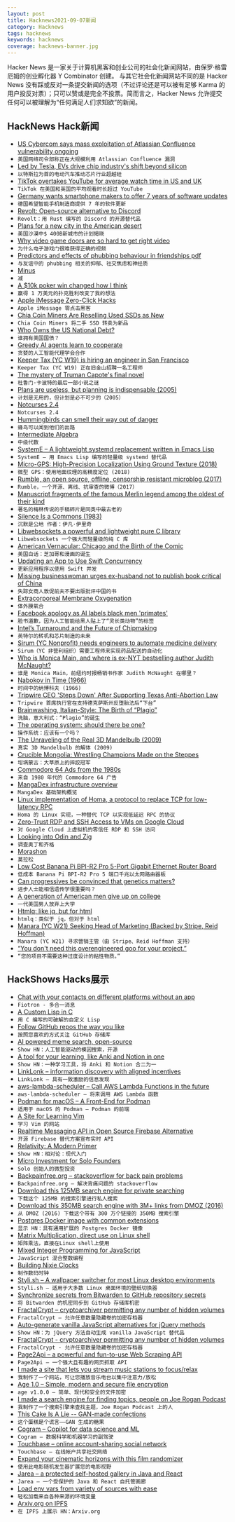 ```yaml
---
layout: post
title: Hacknews2021-09-07新闻
category: Hacknews
tags: hacknews
keywords: hacknews
coverage: hacknews-banner.jpg
---
```


Hacker News 是一家关于计算机黑客和创业公司的社会化新闻网站，由保罗·格雷厄姆的创业孵化器 Y Combinator 创建。
与其它社会化新闻网站不同的是 Hacker News 没有踩或反对一条提交新闻的选项（不过评论还是可以被有足够 Karma 的用户投反对票）；只可以赞或是完全不投票。简而言之，Hacker News 允许提交任何可以被理解为“任何满足人们求知欲”的新闻。

## HackNews Hack新闻


- [US Cybercom says mass exploitation of Atlassian Confluence vulnerability ongoing](https://www.zdnet.com/article/us-cybercom-says-mass-exploitation-of-atlassian-confluence-vulnerability-ongoing-and-expected-to-accelerate/)
- `美国网络司令部称正在大规模利用 Atlassian Confluence 漏洞`
- [Led by Tesla, EVs drive chip industry's shift beyond silicon](https://asia.nikkei.com/Business/Tech/Semiconductors/Led-by-Tesla-EVs-drive-chip-industry-s-shift-beyond-silicon)
- `以特斯拉为首的电动汽车推动芯片行业超越硅`
- [TikTok overtakes YouTube for average watch time in US and UK](https://www.bbc.co.uk/news/technology-58464745)
- `TikTok 在美国和英国的平均观看时长超过 YouTube`
- [Germany wants smartphone makers to offer 7 years of software updates](https://www.xda-developers.com/germany-smartphone-makers-7-years-software-updates/)
- `德国希望智能手机制造商提供 7 年的软件更新`
- [Revolt: Open-source alternative to Discord](https://revolt.chat/)
- `Revolt：用 Rust 编写的 Discord 的开源替代品`
- [Plans for a new city in the American desert](https://www.cnn.com/style/article/telosa-marc-lore-blake-ingels-new-city/index.html)
- `美国沙漠中$ 400B新城市的计划揭晓`
- [Why video game doors are so hard to get right video](https://www.youtube.com/watch?v=AYEWsLdLmcc)
- `为什么电子游戏门很难获得正确的视频`
- [Predictors and effects of phubbing behaviour in friendships pdf](https://www.tandfonline.com/doi/pdf/10.1080/0144929X.2021.1943711)
- `与友谊中的 phubbing 相关的抑郁、社交焦虑和神经质`
- [Minus](https://minus.social/)
- `减`
- [A $10k poker win changed how I think](https://www.bbc.com/future/article/20210517-how-a-10k-poker-win-changed-how-i-think)
- `赢得 1 万美元的扑克胜利改变了我的想法`
- [Apple iMessage Zero-Click Hacks](https://www.wired.com/story/apple-imessage-zero-click-hacks/)
- `Apple iMessage 零点击黑客`
- [Chia Coin Miners Are Reselling Used SSDs as New](https://www.tomshardware.com/news/used-chia-ssds-resold)
- `Chia Coin Miners 将二手 SSD 转卖为新品`
- [Who Owns the US National Debt?](https://www.thebalance.com/who-owns-the-u-s-national-debt-3306124)
- `谁拥有美国国债？`
- [Greedy AI agents learn to cooperate](https://spectrum.ieee.org/reinforcement-learning)
- `贪婪的人工智能代理学会合作`
- [Keeper Tax (YC W19) is hiring an engineer in San Francisco](https://angel.co/l/2vLWVu)
- `Keeper Tax (YC W19) 正在旧金山招聘一名工程师`
- [The mystery of Truman Capote's final novel](https://www.townandcountrymag.com/society/money-and-power/a36740693/truman-capote-la-cote-basque-scandal-answered-prayers-mystery/)
- `杜鲁门·卡波特的最后一部小说之谜`
- [Plans are useless, but planning is indispensable (2005)](https://www.pmi.org/learning/library/planning-process-indispensable-software-projects-7487)
- `计划是无用的，但计划是必不可少的（2005）`
- [Notcurses 2.4](https://github.com/dankamongmen/notcurses/releases/tag/v2.4.0)
- `Notcurses 2.4`
- [Hummingbirds can smell their way out of danger](https://news.ucr.edu/articles/2021/09/06/hummingbirds-can-smell-their-way-out-danger)
- `蜂鸟可以闻到他们的出路`
- [Intermediate Algebra](https://saylordotorg.github.io/text_intermediate-algebra/index.html)
- `中级代数`
- [SystemE – A lightweight systemd replacement written in Emacs Lisp](https://github.com/a-schaefers/systemE)
- `SystemE – 用 Emacs Lisp 编写的轻量级 systemd 替代品`
- [Micro-GPS: High-Precision Localization Using Ground Texture (2018)](https://microgps.cs.princeton.edu/)
- `微型 GPS：使用地面纹理的高精度定位 (2018)`
- [Rumble, an open source, offline, censorship resistant microblog (2017)](https://github.com/Marlinski/Rumble)
- `Rumble，一个开源、离线、抗审查的微博（2017）`
- [Manuscript fragments of the famous Merlin legend among the oldest of their kind](https://www.bristol.ac.uk/news/2021/september/bristol-merlin-update.html)
- `著名的梅林传说的手稿碎片是同类中最古老的`
- [Silence Is a Commons (1983)](https://dlc.dlib.indiana.edu/dlc/bitstream/handle/10535/5962/Silence%252520is%252520a%252520Commons.html?sequence=1&isAllowed=y)
- `沉默是公地 作者：伊凡·伊里奇`
- [Libwebsockets a powerful and lightweight pure C library](https://libwebsockets.org/)
- `Libwebsockets 一个强大而轻量级的纯 C 库`
- [American Vernacular: Chicago and the Birth of the Comic](https://www.newyorker.com/culture/culture-desk/american-vernacular-chicago-and-the-birth-of-the-comic)
- `美国白话：芝加哥和漫画的诞生`
- [Updating an App to Use Swift Concurrency](https://developer.apple.com/documentation/swift/swift_standard_library/concurrency/updating_an_app_to_use_swift_concurrency)
- `更新应用程序以使用 Swift 并发`
- [Missing businesswoman urges ex-husband not to publish book critical of China](https://www.npr.org/2021/09/06/1034556269/red-roulette-reveals-the-inside-of-chinas-wealth-making-machine)
- `失踪女商人敦促前夫不要出版批评中国的书`
- [Extracorporeal Membrane Oxygenation](https://en.wikipedia.org/wiki/Extracorporeal_membrane_oxygenation)
- `体外膜氧合`
- [Facebook apology as AI labels black men 'primates'](https://www.bbc.com/news/technology-58462511)
- `脸书道歉，因为人工智能给黑人贴上了“灵长类动物”的标签`
- [Intel’s Turnaround and the Future of Chipmaking](https://www.economist.com/business/intels-turnaround-and-the-future-of-chipmaking/21804288)
- `英特尔的转机和芯片制造的未来`
- [Sirum (YC Nonprofit) needs engineers to automate medicine delivery](item?id=28439730)
- `Sirum（YC 非营利组织）需要工程师来实现药品配送的自动化`
- [Who is Monica Main, and where is ex-NYT bestselling author Judith McNaught?](https://accrispin.blogspot.com/2021/09/very-weird-solicitation-alert-monica.html)
- `谁是 Monica Main，前纽约时报畅销书作家 Judith McNaught 在哪里？`
- [Nabokov in Time (1966)](https://newrepublic.com/article/61210/nabokov-time)
- `时间中的纳博科夫 (1966)`
- [Tripwire CEO 'Steps Down' After Supporting Texas Anti-Abortion Law](https://kotaku.com/tripwire-ceo-steps-down-after-supporting-texas-anti-abo-1847626560)
- `Tripwire 首席执行官在支持德克萨斯州反堕胎法后“下台”`
- [Brainwashing, Italian-Style: The Birth of “Plagio”](https://bitterwinter.org/brainwashing-italian-style-the-birth-of-plagio/)
- `洗脑，意大利式：“Plagio”的诞生`
- [The operating system: should there be one?](https://citeseerx.ist.psu.edu/viewdoc/download?doi=10.1.1.715.9197&rep=rep1&type=pdf)
- `操作系统：应该有一个吗？`
- [The Unraveling of the Real 3D Mandelbulb (2009)](https://www.skytopia.com/project/fractal/mandelbulb.html)
- `真实 3D Mandelbulb 的解体 (2009)`
- [Crucible Mongolia: Wrestling Champions Made on the Steppes](https://www.highbrowmagazine.com/12492-crucible-mongolia-wrestling-champions-made-steppes)
- `坩埚蒙古：大草原上的摔跤冠军`
- [Commodore 64 Ads from the 1980s](https://lunduke.substack.com/p/commodore-64-ads-from-the-1980s-still)
- `来自 1980 年代的 Commodore 64 广告`
- [MangaDex infrastructure overview](https://mangadex.dev/mangadex-v5-infrastructure-overview/)
- `MangaDex 基础架构概览`
- [Linux implementation of Homa, a protocol to replace TCP for low-latency RPC](https://www.micahlerner.com/2021/08/29/a-linux-kernel-implementation-of-the-homa-transport-protocol.html)
- `Homa 的 Linux 实现，一种替代 TCP 以实现低延迟 RPC 的协议`
- [Zero-Trust RDP and SSH Access to VMs on Google Cloud](https://github.com/GoogleCloudPlatform/iap-desktop)
- `对 Google Cloud 上虚拟机的零信任 RDP 和 SSH 访问`
- [Looking into Odin and Zig](https://ayende.com/blog/194466-A/looking-into-odin-and-zig-my-notes)
- `调查奥丁和齐格`
- [Morashon](http://www.morashon.com/)
- `莫拉松`
- [Low Cost Banana Pi BPI-R2 Pro 5-Port Gigabit Ethernet Router Board](https://www.cnx-software.com/2021/08/30/banana-pi-bpi-r2-pro-5-port-gigabit-ethernet-router-board-rockchip-rk3568/)
- `低成本 Banana Pi BPI-R2 Pro 5 端口千兆以太网路由器板`
- [Can progressives be convinced that genetics matters?](https://www.newyorker.com/magazine/2021/09/13/can-progressives-be-convinced-that-genetics-matters)
- `进步人士能相信遗传学很重要吗？`
- [A generation of American men give up on college](https://www.wsj.com/articles/college-university-fall-higher-education-men-women-enrollment-admissions-back-to-school-11630948233)
- `一代美国男人放弃上大学`
- [Htmlq: like jq, but for html](https://github.com/mgdm/htmlq)
- `htmlq：类似于 jq，但对于 html`
- [Manara (YC W21) Seeking Head of Marketing (Backed by Stripe, Reid Hoffman)](https://www.ycombinator.com/companies/manara/jobs/ITiuktF-director-head-of-marketing)
- `Manara (YC W21) 寻求营销主管（由 Stripe、Reid Hoffman 支持）`
- [“You don't need this overengineered goo for your project.”](https://twitter.com/FransBouma/status/1434903696048070659)
- `“您的项目不需要这种过度设计的粘性物质。”`


## HackShows Hacks展示

- [ Chat with your contacts on different platforms without an app](https://fiotron.com/)
- `Fiotron - 多合一消息`
- [ A Custom Lisp in C](https://github.com/codr7/alisp)
- `用 C 编写的可破解的自定义 Lisp`
- [ Follow GitHub repos the way you like](https://ohmycode.cc)
- `按照您喜欢的方式关注 GitHub 存储库`
- [ AI powered meme search, open-source](http://examples.jina.ai:8501/)
- `Show HN：人工智能驱动的模因搜索，开源`
- [ A tool for your learning, like Anki and Notion in one](https://notegarden.web.app/)
- `Show HN：一种学习工具，将 Anki 和 Notion 合二为一`
- [ LinkLonk – information discovery with aligned incentives](https://linklonk.com)
- `LinkLonk – 具有一致激励的信息发现`
- [ aws-lambda-scheduler – Call AWS Lambda Functions in the future](https://github.com/oguzhan-yilmaz/aws-lambda-scheduler)
- `aws-lambda-scheduler – 将来调用 AWS Lambda 函数`
- [ Podman for macOS – A Front-End for Podman](https://github.com/heyvito/podman-macos)
- `适用于 macOS 的 Podman – Podman 的前端`
- [ A Site for Learning Vim](https://vim.is)
- `学习 Vim 的网站`
- [ Realtime Messaging API in Open Source Firebase Alternative](https://github.com/appwrite/appwrite)
- `开源 Firebase 替代方案宣布实时 API`
- [ Relativity: A Modern Primer](http://ramp-book.com/)
- `Show HN：相对论：现代入门`
- [ Micro Investment for Solo Founders](https://www.micro-invest.io/)
- `Solo 创始人的微型投资`
- [ Backpainfree.org – stackoverflow for back pain problems](https://backpainfree.org/)
- `Backpainfree.org – 解决背痛问题的 stackoverflow`
- [ Download this 125MB search engine for private searching](https://www.locserendipity.com/TitleSearch.html?q=Gutenberg)
- `下载这个 125MB 的搜索引擎进行私人搜索`
- [ Download this 350MB search engine with 3M+ links from DMOZ (2016)](https://www.locserendipity.com/DMOZ.html?q=number_theory)
- `从 DMOZ (2016) 下载这个带有 300 万个链接的 350MB 搜索引擎`
- [ Postgres Docker image with common extensions](https://github.com/supabase/postgres)
- `显示 HN：具有通用扩展的 Postgres Docker 镜像`
- [ Matrix Multiplication, direct use on Linux shell](https://github.com/abdulbadii/MatrixMultiplier/blob/main/README.md)
- `矩阵乘法，直接在Linux shell上使用`
- [ Mixed Integer Programming for JavaScript](https://observablehq.com/@tomlarkworthy/mip)
- `JavaScript 混合整数编程`
- [ Building Nixie Clocks](https://www.youtube.com/watch?v=rnRjuM7OjTg)
- `制作数码时钟`
- [ Styli.sh – A wallpaper switcher for most Linux desktop environments](https://github.com/thevinter/styli.sh)
- `Styli.sh – 适用于大多数 Linux 桌面环境的壁纸切换器`
- [ Synchronize secrets from Bitwarden to GitHub repository secrets](https://github.com/cstuder/secrethubwarden)
- `将 Bitwarden 的机密同步到 GitHub 存储库机密`
- [ FractalCrypt – cryptoarchiver permitting any number of hidden volumes](http://www.github.com/zorggish/FractalCryptGUI)
- `FractalCrypt – 允许任意数量隐藏卷的加密存档器`
- [ Auto-generate vanilla JavaScript alternatives for jQuery methods](https://github.com/sachinchoolur/replace-jquery)
- `Show HN：为 jQuery 方法自动生成 vanilla JavaScript 替代品`
- [ FractalCrypt - cryptoarchiver permitting any number of hidden volumes](https://github.com/zorggish/FractalCryptGUI)
- `FractalCrypt - 允许任意数量隐藏卷的加密存档器`
- [ Page2Api – a powerful and fun-to-use Web Scraping API](https://www.page2api.com?ref=hackernews)
- `Page2Api – 一个强大且有趣的网页抓取 API`
- [ I made a site that lets you stream music stations to focus/relax](https://www.focusli.com/)
- `我制作了一个网站，可让您播放音乐电台以集中注意力/放松`
- [ Age 1.0 – Simple, modern and secure file encryption](https://github.com/FiloSottile/age/releases/tag/v1.0.0)
- `age v1.0.0 – 简单、现代和安全的文件加密`
- [ I made a search engine for finding topics, people on Joe Rogan Podcast](https://jrelist.com/)
- `我制作了一个搜索引擎来查找主题，Joe Rogan Podcast 上的人`
- [ This Cake Is A Lie -- GAN-made confections](https://thiscakeisalie.com)
- `这个蛋糕是个谎言——GAN 生成的糖果`
- [ Cogram – Copilot for data science and ML](https://cogram.ai)
- `Cogram – 数据科学和机器学习的副驾驶`
- [ Touchbase – online account-sharing social network](https://touchbase.id)
- `Touchbase – 在线帐户共享社交网络`
- [ Expand your cinematic horizons with this film randomizer](https://www.locserendipity.com/Film.html)
- `使用此电影随机发生器扩展您的电影视野`
- [ Jarea – a protected self-hosted gallery in Java and React](https://github.com/henkexbg/jarea-gallery)
- `Jarea – 一个受保护的 Java 和 React 自托管画廊`
- [ Load env vars from variety of sources with ease](https://github.com/oxplot/starenv)
- `轻松加载来自各种来源的环境变量`
- [ Arxiv.org on IPFS](https://www.xirva.org)
- `在 IPFS 上展示 HN：Arxiv.org`

